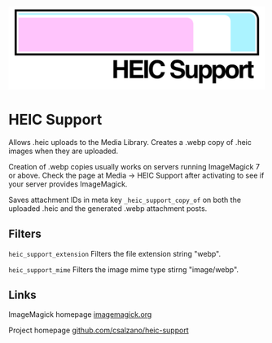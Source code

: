![HEIC Support](assets/banner-1544x500.jpg)

# HEIC Support

Allows .heic uploads to the Media Library. Creates a .webp copy of .heic images when they are uploaded.

Creation of .webp copies usually works on servers running ImageMagick 7 or above. Check the page at Media → HEIC Support after activating to see if your server provides ImageMagick.

Saves attachment IDs in meta key `_heic_support_copy_of` on both the uploaded .heic and the generated .webp attachment posts.

## Filters

`heic_support_extension`
Filters the file extension string "webp".

`heic_support_mime`
Filters the image mime type stirng "image/webp".

## Links

ImageMagick homepage
[imagemagick.org](https://imagemagick.org/)

Project homepage
[github.com/csalzano/heic-support](https://github.com/csalzano/heic-support)
